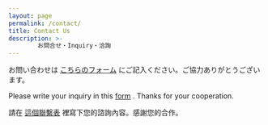 ```yaml
---
layout: page
permalink: /contact/
title: Contact Us
description: >-
        お問合せ・Inquiry・洽詢
---
```

<div class="row justify-content-center">

<!-- <iframe src="https://docs.google.com/forms/d/e/1FAIpQLSdvafVaf_XzeoMF72AbhLFTFj1ycCtNu6fyYIO0LcVbbO1y-g/viewform?embedded=true" width="640" height="1351" frameborder="0" marginheight="0" marginwidth="0" align="middle">Loading...</iframe> -->

  <div class="col-sm-4">
    <p>お問い合わせは
      <a href="https://docs.google.com/forms/d/e/1FAIpQLSdvafVaf_XzeoMF72AbhLFTFj1ycCtNu6fyYIO0LcVbbO1y-g/viewform?usp=sf_link">こちらのフォーム</a>
    にご記入ください。ご協力ありがとうございます。
    </p>
  </div>
  <div class="col-sm-4">
    <p>Please write your inquiry in this
      <a href="https://docs.google.com/forms/d/e/1FAIpQLSdvafVaf_XzeoMF72AbhLFTFj1ycCtNu6fyYIO0LcVbbO1y-g/viewform?usp=sf_link">form</a>
      . Thanks for your cooperation.
    </p>
  </div>
  <div class="col-sm-4">
    <p>請在
      <a href="https://docs.google.com/forms/d/e/1FAIpQLSdvafVaf_XzeoMF72AbhLFTFj1ycCtNu6fyYIO0LcVbbO1y-g/viewform?usp=sf_link">這個聯繫表</a>
    裡寫下您的諮詢內容。感謝您的合作。
    </p>
  </div>

</div> <!-- row -->
